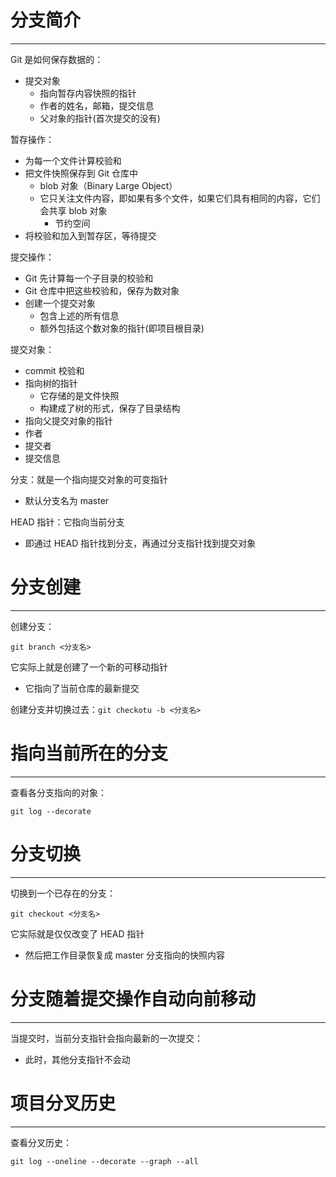 # 分支简介
---

Git 是如何保存数据的：
- 提交对象
	- 指向暂存内容快照的指针
	- 作者的姓名，邮箱，提交信息
	- 父对象的指针(首次提交的没有)

暂存操作：
- 为每一个文件计算校验和
- 把文件快照保存到 Git 仓库中
	- blob 对象（Binary Large Object）
	- 它只关注文件内容，即如果有多个文件，如果它们具有相同的内容，它们会共享 blob 对象
		- 节约空间
- 将校验和加入到暂存区，等待提交

提交操作：
- Git 先计算每一个子目录的校验和
- Git 仓库中把这些校验和，保存为数对象
- 创建一个提交对象
	- 包含上述的所有信息
	- 额外包括这个数对象的指针(即项目根目录)

提交对象：
- commit 校验和
- 指向树的指针
	- 它存储的是文件快照
	- 构建成了树的形式，保存了目录结构
- 指向父提交对象的指针
- 作者
- 提交者
- 提交信息

分支：就是一个指向提交对象的可变指针
- 默认分支名为 master

HEAD 指针：它指向当前分支
- 即通过 HEAD 指针找到分支，再通过分支指针找到提交对象

# 分支创建
---

创建分支：
```
git branch <分支名>
```

它实际上就是创建了一个新的可移动指针
- 它指向了当前仓库的最新提交

创建分支并切换过去：`git checkotu -b <分支名>`

# 指向当前所在的分支
---

查看各分支指向的对象：
```
git log --decorate
```

# 分支切换
---

切换到一个已存在的分支：
```
git checkout <分支名>
```

它实际就是仅仅改变了 HEAD 指针
- 然后把工作目录恢复成 master 分支指向的快照内容

# 分支随着提交操作自动向前移动
---

当提交时，当前分支指针会指向最新的一次提交：
- 此时，其他分支指针不会动

# 项目分叉历史
---

查看分叉历史：
```
git log --oneline --decorate --graph --all
```